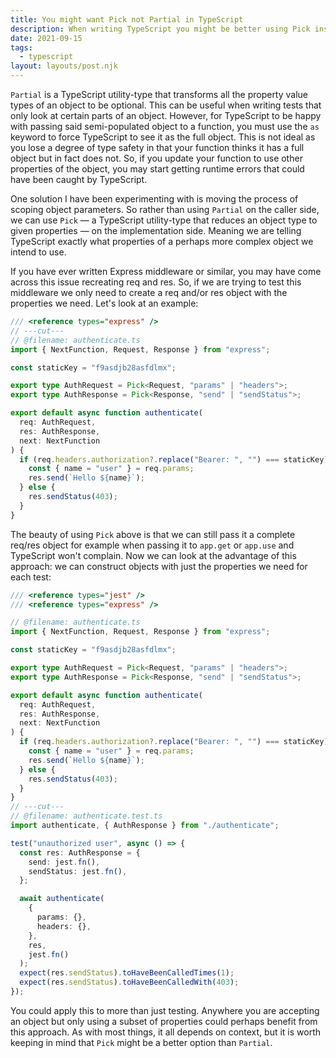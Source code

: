 ```yaml
---
title: You might want Pick not Partial in TypeScript
description: When writing TypeScript you might be better using Pick instead of Partial
date: 2021-09-15
tags:
  - typescript
layout: layouts/post.njk
---
```


`Partial` is a TypeScript utility-type that transforms all the property value types of an object to be optional. This can be useful when writing tests that only look at certain parts of an object. However, for TypeScript to be happy with passing said semi-populated object to a function, you must use the `as` keyword to force TypeScript to see it as the full object. This is not ideal as you lose a degree of type safety in that your function thinks it has a full object but in fact does not. So, if you update your function to use other properties of the object, you may start getting runtime errors that could have been caught by TypeScript.

One solution I have been experimenting with is moving the process of scoping object parameters. So rather than using `Partial` on the caller side, we can use `Pick` — a TypeScript utility-type that reduces an object type to given properties — on the implementation side. Meaning we are telling TypeScript exactly what properties of a perhaps more complex object we intend to use.

If you have ever written Express middleware or similar, you may have come across this issue recreating req and res. So, if we are trying to test this middleware we only need to create a req and/or res object with the properties we need. Let's look at an example:

```typescript twoslash
/// <reference types="express" />
// ---cut---
// @filename: authenticate.ts
import { NextFunction, Request, Response } from "express";

const staticKey = "f9asdjb28asfdlmx";

export type AuthRequest = Pick<Request, "params" | "headers">;
export type AuthResponse = Pick<Response, "send" | "sendStatus">;

export default async function authenticate(
  req: AuthRequest,
  res: AuthResponse,
  next: NextFunction
) {
  if (req.headers.authorization?.replace("Bearer: ", "") === staticKey) {
    const { name = "user" } = req.params;
    res.send(`Hello ${name}`);
  } else {
    res.sendStatus(403);
  }
}
```

The beauty of using `Pick` above is that we can still pass it a complete req/res object for example when passing it to `app.get` or `app.use` and TypeScript won't complain. Now we can look at the advantage of this approach: we can construct objects with just the properties we need for each test:

```typescript twoslash
/// <reference types="jest" />
/// <reference types="express" />

// @filename: authenticate.ts
import { NextFunction, Request, Response } from "express";

const staticKey = "f9asdjb28asfdlmx";

export type AuthRequest = Pick<Request, "params" | "headers">;
export type AuthResponse = Pick<Response, "send" | "sendStatus">;

export default async function authenticate(
  req: AuthRequest,
  res: AuthResponse,
  next: NextFunction
) {
  if (req.headers.authorization?.replace("Bearer: ", "") === staticKey) {
    const { name = "user" } = req.params;
    res.send(`Hello ${name}`);
  } else {
    res.sendStatus(403);
  }
}
// ---cut---
// @filename: authenticate.test.ts
import authenticate, { AuthResponse } from "./authenticate";

test("unauthorized user", async () => {
  const res: AuthResponse = {
    send: jest.fn(),
    sendStatus: jest.fn(),
  };

  await authenticate(
    {
      params: {},
      headers: {},
    },
    res,
    jest.fn()
  );
  expect(res.sendStatus).toHaveBeenCalledTimes(1);
  expect(res.sendStatus).toHaveBeenCalledWith(403);
});
```

You could apply this to more than just testing. Anywhere you are accepting an object but only using a subset of properties could perhaps benefit from this approach. As with most things, it all depends on context, but it is worth keeping in mind that `Pick` might be a better option than `Partial`.
